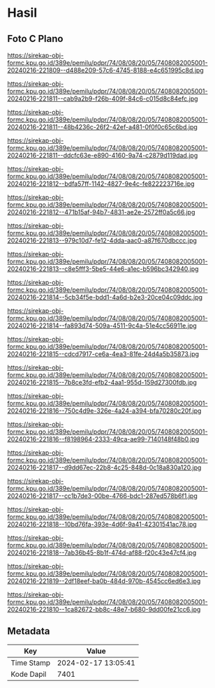 # Hasil

## Foto C Plano

https://sirekap-obj-formc.kpu.go.id/389e/pemilu/pdpr/74/08/08/20/05/7408082005001-20240216-221809--d488e209-57c6-4745-8188-e4c651995c8d.jpg

https://sirekap-obj-formc.kpu.go.id/389e/pemilu/pdpr/74/08/08/20/05/7408082005001-20240216-221811--cab9a2b9-f26b-409f-84c6-c015d8c84efc.jpg

https://sirekap-obj-formc.kpu.go.id/389e/pemilu/pdpr/74/08/08/20/05/7408082005001-20240216-221811--48b4236c-26f2-42ef-a481-0f0f0c65c6bd.jpg

https://sirekap-obj-formc.kpu.go.id/389e/pemilu/pdpr/74/08/08/20/05/7408082005001-20240216-221811--ddcfc63e-e890-4160-9a74-c2879d119dad.jpg

https://sirekap-obj-formc.kpu.go.id/389e/pemilu/pdpr/74/08/08/20/05/7408082005001-20240216-221812--bdfa57ff-1142-4827-9e4c-fe822223716e.jpg

https://sirekap-obj-formc.kpu.go.id/389e/pemilu/pdpr/74/08/08/20/05/7408082005001-20240216-221812--471b15af-94b7-4831-ae2e-2572ff0a5c66.jpg

https://sirekap-obj-formc.kpu.go.id/389e/pemilu/pdpr/74/08/08/20/05/7408082005001-20240216-221813--979c10d7-fe12-4dda-aac0-a87f670dbccc.jpg

https://sirekap-obj-formc.kpu.go.id/389e/pemilu/pdpr/74/08/08/20/05/7408082005001-20240216-221813--c8e5fff3-5be5-44e6-a1ec-b596bc342940.jpg

https://sirekap-obj-formc.kpu.go.id/389e/pemilu/pdpr/74/08/08/20/05/7408082005001-20240216-221814--5cb34f5e-bdd1-4a6d-b2e3-20ce04c09ddc.jpg

https://sirekap-obj-formc.kpu.go.id/389e/pemilu/pdpr/74/08/08/20/05/7408082005001-20240216-221814--fa893d74-509a-4511-9c4a-51e4cc56911e.jpg

https://sirekap-obj-formc.kpu.go.id/389e/pemilu/pdpr/74/08/08/20/05/7408082005001-20240216-221815--cdcd7917-ce6a-4ea3-81fe-24d4a5b35873.jpg

https://sirekap-obj-formc.kpu.go.id/389e/pemilu/pdpr/74/08/08/20/05/7408082005001-20240216-221815--7b8ce3fd-efb2-4aa1-955d-159d27300fdb.jpg

https://sirekap-obj-formc.kpu.go.id/389e/pemilu/pdpr/74/08/08/20/05/7408082005001-20240216-221816--750c4d9e-326e-4a24-a394-bfa70280c20f.jpg

https://sirekap-obj-formc.kpu.go.id/389e/pemilu/pdpr/74/08/08/20/05/7408082005001-20240216-221816--f8198964-2333-49ca-ae99-7140148f48b0.jpg

https://sirekap-obj-formc.kpu.go.id/389e/pemilu/pdpr/74/08/08/20/05/7408082005001-20240216-221817--d9dd67ec-22b8-4c25-848d-0c18a830a120.jpg

https://sirekap-obj-formc.kpu.go.id/389e/pemilu/pdpr/74/08/08/20/05/7408082005001-20240216-221817--cc1b7de3-00be-4766-bdc1-287ed578b6f1.jpg

https://sirekap-obj-formc.kpu.go.id/389e/pemilu/pdpr/74/08/08/20/05/7408082005001-20240216-221818--10bd76fa-393e-4d6f-9a41-42301541ac78.jpg

https://sirekap-obj-formc.kpu.go.id/389e/pemilu/pdpr/74/08/08/20/05/7408082005001-20240216-221818--7ab36b45-8b1f-474d-af88-f20c43e47cf4.jpg

https://sirekap-obj-formc.kpu.go.id/389e/pemilu/pdpr/74/08/08/20/05/7408082005001-20240216-221819--2df18eef-ba0b-484d-970b-4545cc6ed6e3.jpg

https://sirekap-obj-formc.kpu.go.id/389e/pemilu/pdpr/74/08/08/20/05/7408082005001-20240216-221810--1ca82672-bb8c-48e7-b680-9dd00fe21cc6.jpg


## Metadata

| Key        | Value               |
| ---------- | ------------------- |
| Time Stamp | 2024-02-17 13:05:41 |
| Kode Dapil | 7401                |



